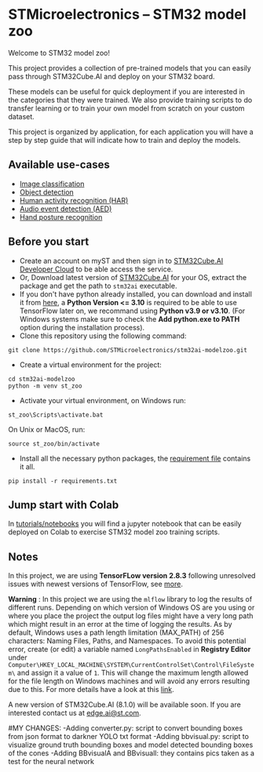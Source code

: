 # STMicroelectronics – STM32 model zoo

Welcome to STM32 model zoo!

This project provides a collection of pre-trained models that you can easily pass through STM32Cube.AI and deploy  on your STM32 board.

These models can be useful for quick deployment if you are interested in the categories that they were trained. We also provide training scripts to do transfer learning or to train your own model from scratch on your custom dataset.

This project is organized by application, for each application you will have a step by step guide that will indicate how to train and deploy the models.

## Available use-cases

* [Image classification](image_classification/README.md)
* [Object detection](object_detection/README.md)
* [Human activity recognition (HAR)](human_activity_recognition/README.md)
* [Audio event detection (AED)](audio_event_detection/README.md)
* [Hand posture recognition](hand_posture/README.md)


## Before you start

- Create an account on myST and then sign in to [STM32Cube.AI Developer Cloud](https://stm32ai-cs.st.com/home) to be able access the service.
- Or, Download latest version of [STM32Cube.AI](https://www.st.com/en/embedded-software/x-cube-ai.html) for your OS, extract the package and get the path to `stm32ai` executable.
- If you don't have python already installed, you can download and install it from [here](https://www.python.org/downloads/), a **Python Version <= 3.10** is required to be able to use TensorFlow later on, we recommand using **Python v3.9 or v3.10**. (For Windows systems make sure to check the **Add python.exe to PATH** option during the installation process).
- Clone this repository using the following command:
```
git clone https://github.com/STMicroelectronics/stm32ai-modelzoo.git
```
- Create a virtual environment for the project:
```
cd stm32ai-modelzoo
python -m venv st_zoo
```
- Activate your virtual environment, on Windows run:
 ```
st_zoo\Scripts\activate.bat
```
On Unix or MacOS, run:
 ```
source st_zoo/bin/activate
```
- Install all the necessary python packages, the [requirement file](requirements.txt) contains it all.
```
pip install -r requirements.txt
```

## Jump start with Colab

In [tutorials/notebooks](tutorials/notebooks/README.md) you will find a jupyter notebook that can be easily deployed on Colab to exercise STM32 model zoo training scripts.

## Notes

In this project, we are using **TensorFLow version 2.8.3** following unresolved issues with newest versions of TensorFlow, see [more](https://github.com/tensorflow/tensorflow/issues/56242).

**Warning** : In this project we are using the `mlflow` library to log the results of different runs. Depending on which version of Windows OS are you using or where you place the project the output log files might have a very long path which might result in an error at the time of logging the results. As by default, Windows uses a path length limitation (MAX_PATH) of 256 characters: Naming Files, Paths, and Namespaces. To avoid this potential error, create (or edit) a variable named `LongPathsEnabled` in **Registry Editor** under `Computer\HKEY_LOCAL_MACHINE\SYSTEM\CurrentControlSet\Control\FileSystem\` and assign it a value of `1`. This will change the maximum length allowed for the file length on Windows machines and will avoid any errors resulting due to this. For more details have a look at this [link](https://knowledge.autodesk.com/support/autocad/learn-explore/caas/sfdcarticles/sfdcarticles/The-Windows-10-default-path-length-limitation-MAX-PATH-is-256-characters.html).

A new version of STM32Cube.AI (8.1.0) will be available soon. If you are interested contact us at [edge.ai@st.com](mailto:edge.ai@st.com).





#MY CHANGES:
-Adding converter.py: script to convert bounding boxes from json format to darkner YOLO txt format
-Adding bbvisual.py: script to visualize ground truth bounding boxes and model detected bounding boxes of the cones
-Adding BBvisualA and BBvisuall: they contains pics taken as a test for the neural network
